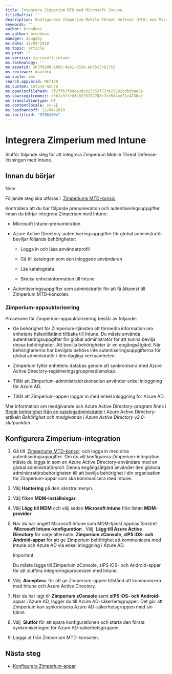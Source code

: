 ```yaml
---
title: Integrera Zimperium MTD med Microsoft Intune
titleSuffix: ''
description: Konfigurera Zimperium Mobile Threat Defense (MTD) med Microsoft Intune för att styra mobila enheters åtkomst till företagsresurser.
keywords: ''
author: brenduns
ms.author: brenduns
manager: dougeby
ms.date: 12/04/2018
ms.topic: article
ms.prod: ''
ms.service: microsoft-intune
ms.technology: ''
ms.assetid: 363fd280-1865-4a61-855b-eb75c3c62753
ms.reviewer: davidra
ms.suite: ems
search.appverid: MET150
ms.custom: intune-azure
ms.openlocfilehash: 3f2ffb3f99ce0dc925c52f733b25292cdbddae3e
ms.sourcegitcommit: d3b1e3fffd3e0229292768c7ef634be71e4736ae
ms.translationtype: HT
ms.contentlocale: sv-SE
ms.lasthandoff: 12/04/2018
ms.locfileid: "52861004"
---
```

# <a name="integrate-zimperium-with-intune"></a>Integrera Zimperium med Intune

Slutför följande steg för att integrera Zimperium Mobile Threat Defense-lösningen med Intune.

## <a name="before-you-begin"></a>Innan du börjar

> [!NOTE]
> Följande steg ska utföras i  [Zimperiums MTD-konsol](https://sso.zimperium.com/signon/aad/).

Kontrollera att du har följande prenumeration och autentiseringsuppgifter innan du börjar integrera Zimperium med Intune:

-   Microsoft Intune-prenumeration

-   Azure Active Directory-autentiseringsuppgifter för global administratör beviljar följande behörigheter:

    -   Logga in och läsa användarprofil

    -   Gå till katalogen som den inloggade användaren

    -   Läs katalogdata

    -   Skicka enhetsinformation till Intune

-   Autentiseringsuppgifter som administratör för att få åtkomst till Zimperium MTD-konsolen.

### <a name="zimperium-app-authorization"></a>Zimperium-appauktorisering

Processen för Zimperium-appauktorisering består av följande:

-   Ge behörighet för Zimperium-tjänsten att förmedla information om enhetens hälsotillstånd tillbaka till Intune. Du måste använda autentiseringsuppgifter för global administratör för att kunna bevilja dessa behörigheter. Att bevilja behörigheter är en engångsåtgärd. När behörigheterna har beviljats behövs inte autentiseringsuppgifterna för global administratör i den dagliga verksamheten.

-   Zimperium fyller enhetens databas genom att synkronisera med Azure Active Directory-registreringsgruppmedlemskap.

-   Tillåt att Zimperium-administratörskonsolen använder enkel inloggning för Azure AD.

-   Tillåt att Zimperium-appen loggar in med enkel inloggning för Azure AD.

Mer information om medgivande och Azure Active Directory-program finns i [Begär behörighet från en katalogadministratör](https://docs.microsoft.com/azure/active-directory/develop/v2-permissions-and-consent#request-the-permissions-from-a-directory-admin) i Azure Active Directory-artikeln *Behörighet och medgivande i Azure Active Directory v2.0-slutpunkten*.


## <a name="to-set-up-zimperium-integration"></a>Konfigurera Zimperium-integration

1.  Gå till  [Zimperiums MTD-konsol](https://sso.zimperium.com/signon/aad/)  och logga in med dina autentiseringsuppgifter. Om du vill konfigurera Zimperium-integration, måste du logga in som en Azure Active Directory-användare med en global administratörsroll. Denna engångsåtgärd använder den globala administratörsbehörigheten till att bevilja behörighet i din organisation för Zimperium-appar som ska kommunicera med Intune. 

2.  Välj **Hantering** på den vänstra menyn.

3.  Välj fliken **MDM-inställningar**.

4.  Välj **Lägg till MDM** och välj sedan **Microsoft Intune** från listan **MDM-provider**.

5.  När du har angett Microsoft Intune som MDM-tjänst öppnas fönstret  **Microsoft Intune-konfiguration** . Välj  **Lägg till Azure Active Directory** för varje alternativ: **Zimperium zConsole**, **zIPS iOS- och Android-appar** för att ge Zimperium behörighet att kommunicera med Intune och Azure AD via enkel inloggning i Azure AD.

    > [!IMPORTANT]  
    > Du måste lägga till Zimperium zConsole, zIPS iOS- och Android-appar för att slutföra integreringsprocessen med Intune.

6.  Välj  **Acceptera**  för att ge Zimperium-appen tillstånd att kommunicera med Intune och Azure Active Directory.

7.  När du har lagt till **Zimperium zConsole** samt **zIPS iOS- och Android**-appar i Azure AD, lägger du till Azure AD-säkerhetsgrupper. Det gör att Zimperium kan synkronisera Azure AD-säkerhetsgruppen med sin tjänst.

8.  Välj  **Slutför** för att spara konfigurationen och starta den första synkroniseringen för Azure AD-säkerhetsgruppen.

9.  Logga ut från Zimperium MTD-konsolen.

## <a name="next-steps"></a>Nästa steg

-   [Konfigurera Zimperium-appar](mtd-apps-ios-app-configuration-policy-add-assign.md)
